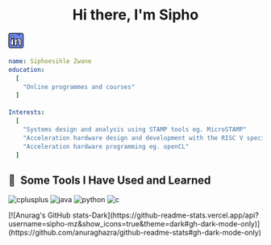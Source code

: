 <!--The header to my github readme-->
<div align="center">
   <h1>Hi there, I'm Sipho</h1>
</div>

<!--My various links-->
<div>
  <a href="https://www.linkedin.com/in/hemant-j-85518a195/"><img height="30" src="https://raw.githubusercontent.com/8bithemant/8bithemant/master/linkedin.png?raw=true"></a>&nbsp;&nbsp;
</div>

<!--Some notable info about myself-->
```yaml
name: Siphoesihle Zwane
education:
  [
    "Online programmes and courses"
  ]

Interests:
  [
    "Systems design and analysis using STAMP tools eg. MicroSTAMP"
    "Acceleration hardware design and development with the RISC V specification"
    "Acceleration hardware programming eg. openCL"
  ]
```

<div>
<h2> 🚀 &nbsp;Some Tools I Have Used and Learned</h2>
<p align="left">
<img src="https://cdn.jsdelivr.net/gh/devicons/devicon/icons/cplusplus/cplusplus-original.svg" alt="cplusplus" width="12" height="12"/>
<img src="https://cdn.jsdelivr.net/gh/devicons/devicon/icons/java/java-original.svg" alt="java" width="12" height="12"/>
<img src="https://cdn.jsdelivr.net/gh/devicons/devicon/icons/python/python-original.svg" alt="python" width="12" height="12"/>
<img src="https://cdn.jsdelivr.net/gh/devicons/devicon/icons/c/c-original.svg" alt="c" width="12" height="12"/>
</p>
</div>

<div>
[![Anurag's GitHub stats-Dark](https://github-readme-stats.vercel.app/api?username=sipho-mz&show_icons=true&theme=dark#gh-dark-mode-only)](https://github.com/anuraghazra/github-readme-stats#gh-dark-mode-only)
</div>
